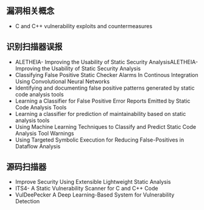 ## 漏洞相关概念
- C and C++ vulnerability exploits and countermeasures
## 识别扫描器误报
- ALETHEIA- Improving the Usability of Static Security AnalysisALETHEIA- Improving the Usability of Static Security Analysis
- Classifying False Positive Static Checker Alarms In Continous Integration Using Convolutional Neural Networks
- Identifying and documenting false positive patterns generated by static code analysis tools
- Learning a Classifier for False Positive Error Reports Emitted by Static Code Analysis Tools
- Learning a classifier for prediction of maintainability based on static analysis tools
- Using Machine Learning Techniques to Classify and Predict Static Code Analysis Tool Warnings
- Using Targeted Symbolic Execution for Reducing False-Positives in Dataflow Analysis
## 源码扫描器
- Improve Security Using Extensible Lightweight Static Analysis
- ITS4- A Static Vulnerability Scanner for C and C++ Code
- VulDeePecker A Deep Learning-Based System for Vulnerability Detection